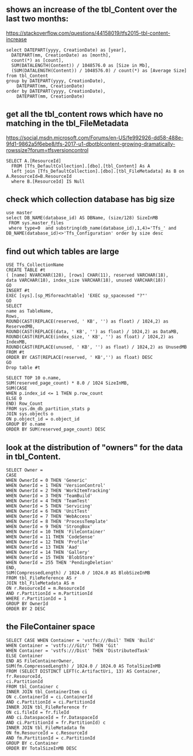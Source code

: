 ## shows an increase of the tbl_Content over the last two months:

https://stackoverflow.com/questions/44158019/tfs2015-tbl-content-increase

```
select DATEPART(yyyy, CreationDate) as [year],
  DATEPART(mm, CreationDate) as [month],
  count(*) as [count],
  SUM(DATALENGTH(Content)) / 1048576.0 as [Size in Mb],
  (SUM(DATALENGTH(Content)) / 1048576.0) / count(*) as [Average Size]
from tbl_Content
group by DATEPART(yyyy, CreationDate),
    DATEPART(mm, CreationDate)
order by DATEPART(yyyy, CreationDate),
    DATEPART(mm, CreationDate)
```


## get all the tbl_content rows which have no matching in the tbl_FileMetadata

https://social.msdn.microsoft.com/Forums/en-US/fe992926-dd58-488e-9fd1-9862a5f6ebe8/tfs-2017-u1-dbotblcontent-growing-dramatically-rowssize?forum=tfsversioncontrol

```
SELECT A.[ResourceId]  
  FROM [Tfs_DefaultCollection].[dbo].[tbl_Content] As A
  left join [Tfs_DefaultCollection].[dbo].[tbl_FileMetadata] As B on A.ResourceId=B.ResourceId
  where B.[ResourceId] IS Null
```

## check which collection database has big size

```
use master
select DB_NAME(database_id) AS DBName, (size/128) SizeInMB
 FROM sys.master_files 
 where type=0  and substring(db_name(database_id),1,4)='Tfs_' and DB_NAME(database_id)<>'Tfs_Configuration' order by size desc
```
##  find out which tables are large

```
USE Tfs_CollectionName
CREATE TABLE #t 
( [name] NVARCHAR(128), [rows] CHAR(11), reserved VARCHAR(18), 
data VARCHAR(18), index_size VARCHAR(18), unused VARCHAR(18))
GO
INSERT #t
EXEC [sys].[sp_MSforeachtable] 'EXEC sp_spaceused "?"'
GO
SELECT
name as TableName,
Rows,
ROUND(CAST(REPLACE(reserved, ' KB', '') as float) / 1024,2) as ReservedMB,
ROUND(CAST(REPLACE(data, ' KB', '') as float) / 1024,2) as DataMB,
ROUND(CAST(REPLACE(index_size, ' KB', '') as float) / 1024,2) as IndexMB,
ROUND(CAST(REPLACE(unused, ' KB', '') as float) / 1024,2) as UnusedMB
FROM #t
ORDER BY CAST(REPLACE(reserved, ' KB','') as float) DESC
GO
Drop table #t
```

```
SELECT TOP 10 o.name, 
SUM(reserved_page_count) * 8.0 / 1024 SizeInMB,
SUM(CASE 
WHEN p.index_id <= 1 THEN p.row_count
ELSE 0
END) Row_Count
FROM sys.dm_db_partition_stats p
JOIN sys.objects o
ON p.object_id = o.object_id
GROUP BY o.name
ORDER BY SUM(reserved_page_count) DESC
```

## look at the distribution of "owners" for the data in tbl_Content.
```
SELECT Owner = 
CASE
WHEN OwnerId = 0 THEN 'Generic' 
WHEN OwnerId = 1 THEN 'VersionControl'
WHEN OwnerId = 2 THEN 'WorkItemTracking'
WHEN OwnerId = 3 THEN 'TeamBuild'
WHEN OwnerId = 4 THEN 'TeamTest'
WHEN OwnerId = 5 THEN 'Servicing'
WHEN OwnerId = 6 THEN 'UnitTest'
WHEN OwnerId = 7 THEN 'WebAccess'
WHEN OwnerId = 8 THEN 'ProcessTemplate'
WHEN OwnerId = 9 THEN 'StrongBox'
WHEN OwnerId = 10 THEN 'FileContainer'
WHEN OwnerId = 11 THEN 'CodeSense'
WHEN OwnerId = 12 THEN 'Profile'
WHEN OwnerId = 13 THEN 'Aad'
WHEN OwnerId = 14 THEN 'Gallery'
WHEN OwnerId = 15 THEN 'BlobStore'
WHEN OwnerId = 255 THEN 'PendingDeletion'
END,
SUM(CompressedLength) / 1024.0 / 1024.0 AS BlobSizeInMB
FROM tbl_FileReference AS r
JOIN tbl_FileMetadata AS m
ON r.ResourceId = m.ResourceId
AND r.PartitionId = m.PartitionId
WHERE r.PartitionId = 1
GROUP BY OwnerId
ORDER BY 2 DESC
```

## the FileContainer space
```
SELECT CASE WHEN Container = 'vstfs:///Buil' THEN 'Build'
WHEN Container = 'vstfs:///Git/' THEN 'Git'
WHEN Container = 'vstfs:///Dist' THEN 'DistributedTask'
ELSE Container 
END AS FileContainerOwner,
SUM(fm.CompressedLength) / 1024.0 / 1024.0 AS TotalSizeInMB
FROM (SELECT DISTINCT LEFT(c.ArtifactUri, 13) AS Container,
fr.ResourceId,
ci.PartitionId
FROM tbl_Container c
INNER JOIN tbl_ContainerItem ci
ON c.ContainerId = ci.ContainerId
AND c.PartitionId = ci.PartitionId
INNER JOIN tbl_FileReference fr
ON ci.fileId = fr.fileId
AND ci.DataspaceId = fr.DataspaceId
AND ci.PartitionId = fr.PartitionId) c
INNER JOIN tbl_FileMetadata fm
ON fm.ResourceId = c.ResourceId
AND fm.PartitionId = c.PartitionId
GROUP BY c.Container
ORDER BY TotalSizeInMB DESC
```